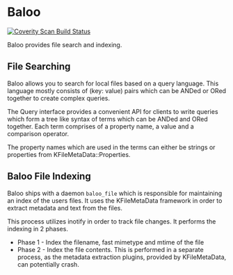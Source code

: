 # Baloo

[![Coverity Scan Build Status](https://scan.coverity.com/projects/3259/badge.svg)](https://scan.coverity.com/projects/3259)

Baloo provides file search and indexing.

## File Searching

Baloo allows you to search for local files based on a query language. This language
mostly consists of (key: value) pairs which can be ANDed or ORed together to create
complex queries.

The Query interface provides a convenient API for clients to write queries which
form a tree like syntax of terms which can be ANDed and ORed together. Each term
comprises of a property name, a value and a comparison operator.

The property names which are used in the terms can either be strings or properties
from KFileMetaData::Properties.

## Baloo File Indexing

Baloo ships with a daemon `baloo_file` which is responsible for maintaining an
index of the users files. It uses the KFileMetaData framework in order to extract
metadata and text from the files.

This process utilizes inotify in order to track file changes. It performs the indexing in 2 phases.

- Phase 1 - Index the filename, fast mimetype and mtime of the file
- Phase 2 - Index the file contents. This is performed in a separate process,
as the metadata extraction plugins, provided by KFileMetaData, can potentially
crash.

